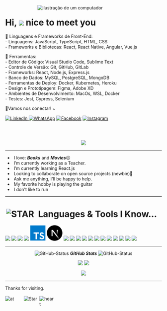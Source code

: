 <img src="https://raw.githubusercontent.com/MicaelliMedeiros/micaellimedeiros/master/image/computer-illustration.png" alt="ilustração de um computador" min-width="400px" max-width="400px" width="400px" align="right">

<h1 align="left">Hi, <img src="https://raw.githubusercontent.com/kaueMarques/kaueMarques/master/hi.gif" height="30px"> nice to meet you</h1>

<p align="left">
  🦄 Linguagens e Frameworks de Front-End:  <br>
  - Linguagens: JavaScript, TypeScript, HTML, CSS  <br>
  - Frameworks e Bibliotecas: React, React Native, Angular, Vue.js  <br>
</p>

<p align="left">
  💼 Ferramentas:  <br>
  - Editor de Código: Visual Studio Code, Sublime Text  <br>
  - Controle de Versão: Git, GitHub, GitLab  <br>
  - Frameworks: React, Node.js, Express.js  <br>
  - Banco de Dados: MySQL, PostgreSQL, MongoDB  <br>
  - Ferramentas de Deploy: Docker, Kubernetes, Heroku  <br>
  - Design e Prototipagem: Figma, Adobe XD  <br>
  - Ambientes de Desenvolvimento: MacOs, WSL, Docker  <br>
  - Testes: Jest, Cypress, Selenium  
</p>

<p align="left">
  💌Vamos nos conectar! ⤵️
</p>

<p align="left">
  <a href="https://www.linkedin.com/in/marcia-agostinho-developer/" title="LinkedIn">
  <img src="https://img.shields.io/badge/-Linkedin-0e76a8?style=flat-square&logo=Linkedin&logoColor=white" alt="LinkedIn"/>
</a>
  <a href="#" title="WhatsApp">
  <img src="https://img.shields.io/badge/-WhatsApp-25d366?style=flat-square&labelColor=25d366&logo=whatsapp&logoColor=white&link=API-DO-SEU-WHATSAPP" alt="WhatsApp"/></a>
  <a href="#" title="Facebook">
  <img src="https://img.shields.io/badge/-Facebook-3b5998?style=flat-square&labelColor=3b5998&logo=facebook&logoColor=white&link=LINK-DO-SEU-FACEBOOK" alt="Facebook"/></a>
  <a href="#" title="Instagram">
  <img src="https://img.shields.io/badge/-Instagram-DF0174?style=flat-square&labelColor=DF0174&logo=instagram&logoColor=white&link=LINK-DO-SEU-INSTAGRAM" alt="Instagram"/></a>
</p>
<br>
<br>
<p align="center"> 
  <img src="https://profile-counter.glitch.me/agostinhomarcia/count.svg" />
</p>

<!-- PRESENTATION (GIF) -->


<hr>

- &nbsp;I love: ***Books*** and ***Movies***😉  
-  &nbsp;I’m currently working as a Teacher.  
- &nbsp;I’m currently learning React.js  
- &nbsp;Looking to collaborate on open source projects (newbie)👋  
- &nbsp;Ask me anything, I'll be happy to help.  
-  &nbsp;My favorite hobby is playing the guitar  
-  &nbsp;I don't like to run

<hr/>

<h1 align="center">  
  <img src="https://media.giphy.com/media/ObNTw8Uzwy6KQ/giphy.gif" alt="STAR" width="50"> &nbsp;Languages & Tools I Know... &nbsp;
</h1>

<p align="left">
  <code><img height="50" src="https://cdn.jsdelivr.net/gh/devicons/devicon/icons/html5/html5-plain.svg"></code>
  <code><img height="50" src="https://cdn.jsdelivr.net/gh/devicons/devicon/icons/css3/css3-plain.svg"></code>
  <code><img height="50" src="https://cdn.jsdelivr.net/gh/devicons/devicon/icons/sass/sass-original.svg"></code>
  <code><img height="50" src="https://cdn.jsdelivr.net/gh/devicons/devicon/icons/javascript/javascript-plain.svg"></code>
  <code><img height="50" src="https://raw.githubusercontent.com/devicons/devicon/master/icons/typescript/typescript-original.svg"></code>
  <code><img height="50" src="https://raw.githubusercontent.com/devicons/devicon/master/icons/nextjs/nextjs-original.svg"></code>
  <code><img height="50" src="https://cdn.jsdelivr.net/gh/devicons/devicon/icons/react/react-original-wordmark.svg"></code>
  <code><img height="50" src="https://cdn.jsdelivr.net/gh/devicons/devicon/icons/bootstrap/bootstrap-original-wordmark.svg"></code>
  <code><img height="50" src="https://raw.githubusercontent.com/styled-components/brand/master/styled-components.png"></code>
  <code><img height="50" src="https://upload.wikimedia.org/wikipedia/commons/thumb/3/3f/Git_icon.svg/1024px-Git_icon.svg.png"></code>
  <code><img height="50" src="https://cdn.jsdelivr.net/gh/devicons/devicon/icons/github/github-original-wordmark.svg"></code>
  <code><img height="50" src="https://cdn.jsdelivr.net/gh/devicons/devicon/icons/vscode/vscode-original-wordmark.svg"></code>
  <code><img height="50" src="https://cdn.jsdelivr.net/gh/devicons/devicon/icons/figma/figma-original.svg"></code>
  <code><img height="50" src="https://cdn.jsdelivr.net/gh/devicons/devicon/icons/tailwindcss/tailwindcss-original-wordmark.svg"></code>
  <code><img height="50" src="https://cdn.jsdelivr.net/gh/devicons/devicon/icons/firebase/firebase-plain.svg"></code>
  <code><img height="50" src="https://cdn.jsdelivr.net/gh/devicons/devicon/icons/docker/docker-original-wordmark.svg"></code>
  <code><img height="50" src="https://cdn.jsdelivr.net/gh/devicons/devicon/icons/jquery/jquery-original.svg"></code>
  <code><img height="50" src="https://cdn.jsdelivr.net/gh/devicons/devicon/icons/python/python-original.svg"></code>
</p>

<hr>

<p align="center">
  <img src="https://media.giphy.com/media/5fZ2QY1vicwbsWkFXd/giphy.gif" width="50px" alt="GitHub-Status"/>&nbsp;<i><b>GitHub Stats</b></i>&nbsp;<img src="https://media.giphy.com/media/5fZ2QY1vicwbsWkFXd/giphy.gif" width="50px" alt="GitHub-Status"/>
</p>

<p align="center">
  <img src="https://github-readme-stats.vercel.app/api/top-langs/?username=agostinhomarcia&layout=compact&theme=chartreuse-dark"/>
  <img src="https://github-readme-streak-stats.herokuapp.com/?user=agostinhomarcia&theme=chartreuse-dark&count_private=true&show_icons=true&title_color=6e40c9&icon_color=6e40c9&line_height=10" height="165"/>
</p>

<p align="center">
  <img src="https://github-profile-trophy.vercel.app/?username=agostinhomarcia&row=1&theme=dracula"/>
</p>

<hr>

<div align="left">
  Thanks for visiting.  <br><br>
  <img align="left" src="https://media.giphy.com/media/xAqHUL21pMHe0/giphy.gif" alt="at" width="60">
  <img align="left" src="https://media.giphy.com/media/ObNTw8Uzwy6KQ/giphy.gif" alt="Star" width="50">
  <img align="left" src="https://media.giphy.com/media/xUOxf9qA9iupNWfT3y/giphy.gif" alt="heart" width="50">
</div>

